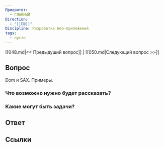 ```yaml
---
Приоритет:
  - ГЛАВНЫЙ
Direction:
  - "[[ПШ]]" 
Discipline: Разработка Web-приложений 
tags:
  - пусто
---
```

[[048.md|<< Предыдущий вопрос]] | [[050.md|Следующий вопрос >>]]
## Вопрос

Dom и SAX. Примеры.

### Что возможно нужно будет рассказать?

### Какие могут быть задачи?

## Ответ

## Ссылки
